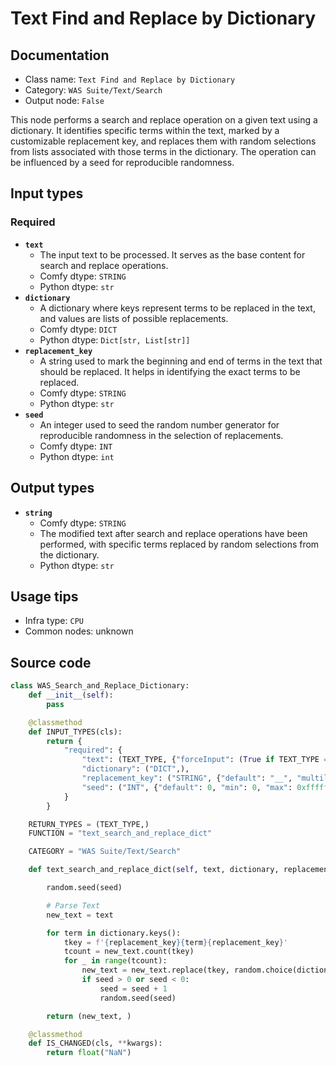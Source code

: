 # Text Find and Replace by Dictionary
## Documentation
- Class name: `Text Find and Replace by Dictionary`
- Category: `WAS Suite/Text/Search`
- Output node: `False`

This node performs a search and replace operation on a given text using a dictionary. It identifies specific terms within the text, marked by a customizable replacement key, and replaces them with random selections from lists associated with those terms in the dictionary. The operation can be influenced by a seed for reproducible randomness.
## Input types
### Required
- **`text`**
    - The input text to be processed. It serves as the base content for search and replace operations.
    - Comfy dtype: `STRING`
    - Python dtype: `str`
- **`dictionary`**
    - A dictionary where keys represent terms to be replaced in the text, and values are lists of possible replacements.
    - Comfy dtype: `DICT`
    - Python dtype: `Dict[str, List[str]]`
- **`replacement_key`**
    - A string used to mark the beginning and end of terms in the text that should be replaced. It helps in identifying the exact terms to be replaced.
    - Comfy dtype: `STRING`
    - Python dtype: `str`
- **`seed`**
    - An integer used to seed the random number generator for reproducible randomness in the selection of replacements.
    - Comfy dtype: `INT`
    - Python dtype: `int`
## Output types
- **`string`**
    - Comfy dtype: `STRING`
    - The modified text after search and replace operations have been performed, with specific terms replaced by random selections from the dictionary.
    - Python dtype: `str`
## Usage tips
- Infra type: `CPU`
- Common nodes: unknown


## Source code
```python
class WAS_Search_and_Replace_Dictionary:
    def __init__(self):
        pass

    @classmethod
    def INPUT_TYPES(cls):
        return {
            "required": {
                "text": (TEXT_TYPE, {"forceInput": (True if TEXT_TYPE == 'STRING' else False)}),
                "dictionary": ("DICT",),
                "replacement_key": ("STRING", {"default": "__", "multiline": False}),
                "seed": ("INT", {"default": 0, "min": 0, "max": 0xffffffffffffffff}),
            }
        }

    RETURN_TYPES = (TEXT_TYPE,)
    FUNCTION = "text_search_and_replace_dict"

    CATEGORY = "WAS Suite/Text/Search"

    def text_search_and_replace_dict(self, text, dictionary, replacement_key, seed):

        random.seed(seed)

        # Parse Text
        new_text = text

        for term in dictionary.keys():
            tkey = f'{replacement_key}{term}{replacement_key}'
            tcount = new_text.count(tkey)
            for _ in range(tcount):
                new_text = new_text.replace(tkey, random.choice(dictionary[term]), 1)
                if seed > 0 or seed < 0:
                    seed = seed + 1
                    random.seed(seed)

        return (new_text, )

    @classmethod
    def IS_CHANGED(cls, **kwargs):
        return float("NaN")

```
